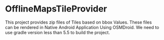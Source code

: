 # OfflineMapsTileProvider
This project provides zip files of Tiles based on bbox Values. These files can be rendered in Native Android Application Using OSMDroid. We need to use gradle version less than 5.5 to build the project.
